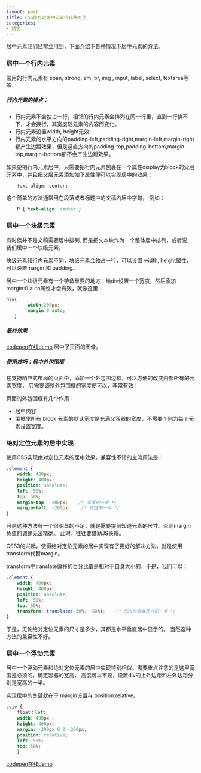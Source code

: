 ```yaml
---
layout: post
title: CSS技巧之居中元素的几种方法 
categories:
- 博客
---
```

居中元素我们经常会用到，下面介绍下各种情况下居中元素的方法。

### 居中一个行内元素

常用的行内元素有 span,   strong,   em,  br,  img ,  input,  label,  select,  textarea等等，        
##### 行内元素的特点：

+ 行内元素不会独占一行，相邻的行内元素会排列在同一行里，直到一行排不下，才会换行，其宽度随元素的内容而变化。
+ 行内元素设置width,  height无效
+ 行内元素的水平方向的padding-left,padding-right,margin-left,margin-right 都产生边距效果，但是竖直方向的padding-top,padding-bottom,margin-top,margin-bottom都不会产生边距效果。

如果要把行内元素居中，只需要把行内元素包裹在一个属性display为block的父层元素中，并且把父层元素添加如下属性便可以实现居中的效果：

```css
    text-align: center;
```

这个简单的方法通常用在段落或者标题中的文稿内居中字句， 例如：

```css
    P { text-align: center }
```
### 居中一个块级元素

有时侯并不是文稿需要居中排列,
而是把文本块作为一个整体居中排列，或者说, 我们居中一个块级元素。

块级元素和行内元素不同，块级元素会独占一行，可以设置 width, height属性，可以设置margin 和 padding。

居中一个块级元素有一个特备重要的地方：给div设置一个宽度，然后添加margin:0 auto属性才会有效，就像这里：

```css
div{
        width:200px;
        margin:0 auto;
   }
```
##### 最终效果
[codepen在线demo](http://codepen.io/runfastlynda/pen/epJByp?editors=110) 居中了页面的图像。

##### 使用技巧：居中外包围框
在支持响应式布局的页面中，添加一个外包围边框，可以方便的改变内部所有的元素宽度，
只需要调整外包围框的宽度便可以，非常有效！

页面的外包围框有几个作用：

+ 居中内容
+ 围框里所有 block 元素的默认宽度是充满父容器的宽度，不需要个别为每个元素设置宽度。


### 绝对定位元素的居中实现

使用CSS实现绝对定位元素的居中效果，兼容性不错的主流用法是：

```css
.element {
    width: 400px;
    height: 400px;
    position: absolute;
    left: 50%;
    top: 50%;
    margin-top: -200px;    /* 高度的一半 */
    margin-left: -200px;    /* 宽度的一半 */
}
```

可是这种方法有一个很明显的不足，就是需要提前知道元素的尺寸。否则margin负值的调整无法精确。
此时，往往要借助JS获得。

CSS3的兴起，使得绝对定位元素的居中实现有了更好的解决方法，就是使用transform代替margin。

transform中translate偏移的百分比值是相对于自身大小的，于是，我们可以：

```css
.element {
    width: 400px;
    height: 400px;
    position: absolute;
    left: 50%;
    top: 50%;
    transform: translate(-50%, -50%);    /* 50%为自身尺寸的一半 */
}
```

于是，无论绝对定位元素的尺寸是多少，其都是水平垂直居中显示的。
当然这种方法的兼容性不好。

### 居中一个浮动元素

居中一个浮动元素和绝对定位元素的居中实现特别相似，需要重点注意的是这里宽度是必须的，确定容器的宽高，
高度可以不设，设置div的上外边距和左外边距分别是宽高的一半。

实现居中的关键就在于 margin设置与 position:relative。

```css
.div {
    float：left
    width: 400px ;
    height: 400px;
    margin: -200px 0 0 -200px;
    position: relative;
    left: 50%;
    top: 50%;
    }
```
[codepen在线demo](http://codepen.io/runfastlynda/pen/meVLqE)
